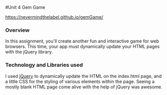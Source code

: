 #Unit 4 Gem Game

https://nevermindthelabel.github.io/gemGame/

### Overview

In this assignment, you'll create another fun and interactive game for web browsers. This time, your app must dynamically update your HTML pages with the jQuery library.

### Technology and Libraries used

I used [jQuery](https://jquery.com/) to dynamically update the HTML on the index.html page, and a little CSS for the  styling of various elements within the page. Seeing a mostly blank HTML page come alive with the help of jQuery was awesome.

